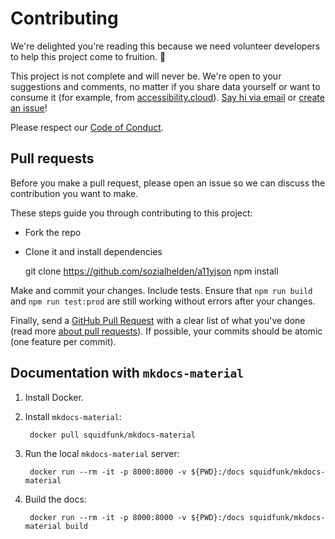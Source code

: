 # Contributing

We're delighted you're reading this because we need volunteer developers to help this project come
to fruition. 👏

This project is not complete and will never be. We're open to your suggestions and comments, no
matter if you share data yourself or want to consume it (for example, from
[accessibility.cloud](https://www.accessibility.cloud)). [Say hi via email](mailto:support@accessibility.cloud) or [create an issue](https://github.com/sozialhelden/a11yjson/issues/new)!

Please respect our [Code of Conduct](https://github.com/sozialhelden/a11yjson/blob/master/code-of-conduct.md).

## Pull requests

Before you make a pull request, please open an issue so we can discuss the contribution you want to
make.

These steps guide you through contributing to this project:

- Fork the repo
- Clone it and install dependencies

    git clone https://github.com/sozialhelden/a11yjson npm install

Make and commit your changes. Include tests. Ensure that `npm run build` and `npm run test:prod` are
still working without errors after your changes.

Finally, send a [GitHub Pull Request](https://github.com/sozialhelden/a11yjson/compare?expand=1)
with a clear list of what you've done (read more [about pull
requests](https://help.github.com/articles/about-pull-requests/)). If possible, your commits should
be atomic (one feature per commit).

## Documentation with `mkdocs-material`

1. Install Docker.
2. Install `mkdocs-material`:

        docker pull squidfunk/mkdocs-material

3. Run the local `mkdocs-material` server:

        docker run --rm -it -p 8000:8000 -v ${PWD}:/docs squidfunk/mkdocs-material

4. Build the docs:

        docker run --rm -it -p 8000:8000 -v ${PWD}:/docs squidfunk/mkdocs-material build
